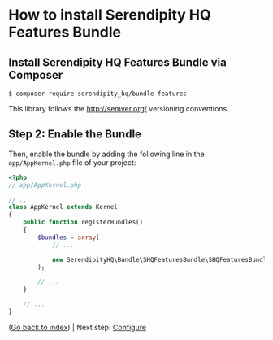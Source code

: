 How to install Serendipity HQ Features Bundle
=============================================

## Install Serendipity HQ Features Bundle via Composer

    $ composer require serendipity_hq/bundle-features

This library follows the http://semver.org/ versioning conventions.

Step 2: Enable the Bundle
-------------------------

Then, enable the bundle by adding the following line in the `app/AppKernel.php`
file of your project:

```php
<?php
// app/AppKernel.php

// ...
class AppKernel extends Kernel
{
    public function registerBundles()
    {
        $bundles = array(
            // ...

            new SerendipityHQ\Bundle\SHQFeaturesBundle\SHQFeaturesBundle(),
        );

        // ...
    }

    // ...
}
```

([Go back to index](Index.md)) | Next step: [Configure](Configuration.md)
